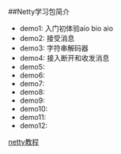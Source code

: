 ##Netty学习包简介

- demo1: 入门初体验aio bio aio 
- demo2: 接受消息
- demo3: 字符串解码器
- demo4: 接入断开和收发消息
- demo5: 
- demo6: 
- demo7: 
- demo8: 
- demo9: 
- demo10: 
- demo11: 
- demo12: 


[netty教程](https://bugstack.cn/md/netty)
